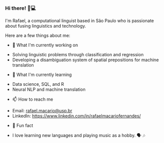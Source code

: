 ### Hi there! 👋💻

I'm Rafael, a computational linguist based in São Paulo who is passionate about fusing linguistics and technology.

Here are a few things about me:

- 🔭 What I'm currently working on

* Solving linguistic problems through classification and regression
* Developing a disambiguation system of spatial prepositions for machine translation

- 🌱 What I'm currently learning

* Data science, SQL, and R
* Neural NLP and machine translation

- 📫 How to reach me

* Email: rafael.macario@usp.br
* LinkedIn: https://www.linkedin.com/in/rafaelmacariofernandes/ 

- 💬 Fun fact

* I love learning new languages and playing music as a hobby. 🗣️ 🎶
